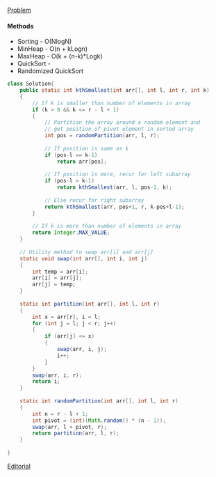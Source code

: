 [Problem](https://practice.geeksforgeeks.org/problems/kth-smallest-element5635/1)

#### Methods
* Sorting - O(NlogN)
* MinHeap - O(n + kLogn)
* MaxHeap -  O(k + (n-k)*Logk)
* QuickSort - 
* Randomized QuickSort

```java
class Solution{
    public static int kthSmallest(int arr[], int l, int r, int k) 
    { 
        // If k is smaller than number of elements in array 
        if (k > 0 && k <= r - l + 1) 
        { 
            // Partition the array around a random element and 
            // get position of pivot element in sorted array 
            int pos = randomPartition(arr, l, r); 
 
            // If position is same as k 
            if (pos-l == k-1) 
                return arr[pos]; 
 
            // If position is more, recur for left subarray 
            if (pos-l > k-1) 
                return kthSmallest(arr, l, pos-1, k); 
 
            // Else recur for right subarray 
            return kthSmallest(arr, pos+1, r, k-pos+l-1); 
        } 
 
        // If k is more than number of elements in array 
        return Integer.MAX_VALUE; 
    } 
    
    // Utility method to swap arr[i] and arr[j] 
    static void swap(int arr[], int i, int j) 
    { 
        int temp = arr[i]; 
        arr[i] = arr[j]; 
        arr[j] = temp; 
    } 
    
    static int partition(int arr[], int l, int r) 
    { 
        int x = arr[r], i = l; 
        for (int j = l; j < r; j++) 
        { 
            if (arr[j] <= x) 
            { 
                swap(arr, i, j); 
                i++; 
            } 
        } 
        swap(arr, i, r); 
        return i; 
    } 
    
    static int randomPartition(int arr[], int l, int r) 
    { 
        int n = r - l + 1; 
        int pivot = (int)(Math.random() * (n - 1)); 
        swap(arr, l + pivot, r); 
        return partition(arr, l, r); 
    } 
 
}
```

[Editorial](https://www.cdn.geeksforgeeks.org/kth-smallestlargest-element-unsorted-array/)

